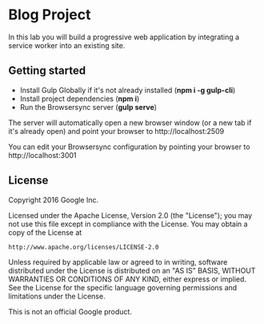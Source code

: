 # Blog Project

In this lab you will build a progressive web application by integrating a service worker into an existing site. 

## Getting started

* Install Gulp Globally if it's not already installed (**npm i -g gulp-cli**)
* Install project dependencies (**npm i**)
* Run the Browsersync server (**gulp serve**)

The server will automatically open a new browser window (or a new tab if it's already open) and point your browser to http://localhost:2509

You can edit your Browsersync configuration by pointing your browser to http://localhost:3001


## License

Copyright 2016 Google Inc.

Licensed under the Apache License, Version 2.0 (the "License");
you may not use this file except in compliance with the License.
You may obtain a copy of the License at

    http://www.apache.org/licenses/LICENSE-2.0

Unless required by applicable law or agreed to in writing, software
distributed under the License is distributed on an "AS IS" BASIS,
WITHOUT WARRANTIES OR CONDITIONS OF ANY KIND, either express or implied.
See the License for the specific language governing permissions and
limitations under the License.

This is not an official Google product.
